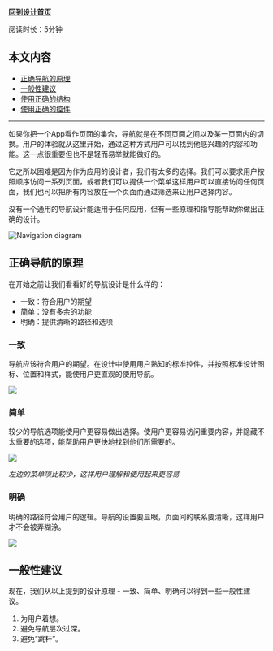 **[回到设计首页](../README.md)**

阅读时长：5分钟

## 本文内容

- [正确导航的原理](#正确导航的原理)
- [一般性建议](#一般性建议)
- [使用正确的结构](#使用正确的结构)
- [使用正确的控件](#使用正确的控件)

---

如果你把一个App看作页面的集合，导航就是在不同页面之间以及某一页面内的切换。用户的体验就从这里开始，通过这种方式用户可以找到他感兴趣的内容和功能。这一点很重要但也不是轻而易举就能做好的。

它之所以困难是因为作为应用的设计者，我们有太多的选择。我们可以要求用户按照顺序访问一系列页面，或者我们可以提供一个菜单这样用户可以直接访问任何页面，我们也可以把所有内容放在一个页面而通过筛选来让用户选择内容。

没有一个通用的导航设计能适用于任何应用，但有一些原理和指导能帮助你做出正确的设计。

![Navigation diagram](https://docs.microsoft.com/zh-cn/windows/uwp/design/basics/images/navigation_diagram.png "Diagram of an app's navigation")

## 正确导航的原理

在开始之前让我们看看好的导航设计是什么样的：

- 一致：符合用户的期望
- 简单：没有多余的功能
- 明确：提供清晰的路径和选项

### 一致
导航应该符合用户的期望。在设计中使用用户熟知的标准控件，并按照标准设计图标、位置和样式，能使用户更直观的使用导航。

![](https://docs.microsoft.com/zh-cn/windows/uwp/design/basics/images/nav/nav-component-layout.png)

### 简单
较少的导航选项能使用户更容易做出选择。使用户更容易访问重要内容，并隐藏不太重要的选项，能帮助用户更快地找到他们所需要的。

![](https://docs.microsoft.com/zh-cn/windows/uwp/design/basics/images/nav/nav-simple-menus.png)

*左边的菜单项比较少，这样用户理解和使用起来更容易*

### 明确
明确的路径符合用户的逻辑。导航的设置要显眼，页面间的联系要清晰，这样用户才不会被弄糊涂。

![](https://docs.microsoft.com/zh-cn/windows/uwp/design/basics/images/nav/nav-pages.png)

## 一般性建议
现在，我们从以上提到的设计原理 - 一致、简单、明确可以得到一些一般性建议。

1. 为用户着想。
2. 避免导航层次过深。
3. 避免“跳杆”。